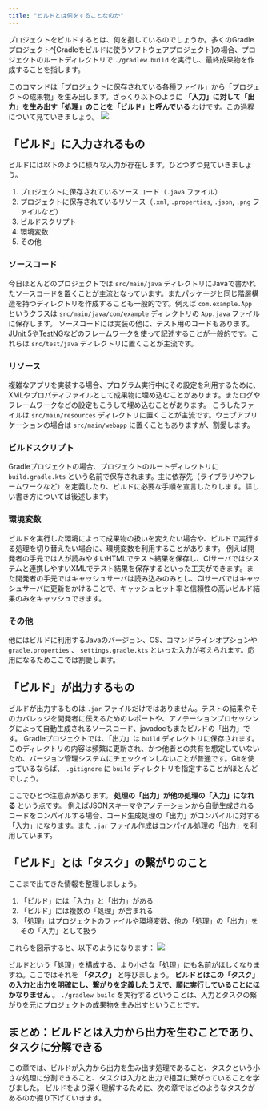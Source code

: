 ```yaml
---
title: "ビルドとは何をすることなのか"
---
```

プロジェクトをビルドするとは、何を指しているのでしょうか。多くのGradleプロジェクト^[Gradleをビルドに使うソフトウェアプロジェクト]の場合、プロジェクトのルートディレクトリで `./gradlew build` を実行し、最終成果物を作成することを指します。

このコマンドは「プロジェクトに保存されている各種ファイル」から「プロジェクトの成果物」を生み出します。ざっくり以下のように **「入力」に対して「出力」を生み出す「処理」のことを「ビルド」と呼んでいる** わけです。この過程について見ていきましょう。
![](https://storage.googleapis.com/zenn-user-upload/e4l5zwp95w4a3rsn82vtzdzm02x7)

## 「ビルド」に入力されるもの
ビルドには以下のように様々な入力が存在します。ひとつずつ見ていきましょう。

1. プロジェクトに保存されているソースコード（`.java` ファイル）
2. プロジェクトに保存されているリソース（`.xml`, `.properties`, `.json`, `.png` ファイルなど）
3. ビルドスクリプト
4. 環境変数
5. その他

### ソースコード
今日ほとんどのプロジェクトでは `src/main/java` ディレクトリにJavaで書かれたソースコードを置くことが主流となっています。またパッケージと同じ階層構造を持つディレクトリを作成することも一般的です。例えば `com.example.App` というクラスは `src/main/java/com/example` ディレクトリの `App.java` ファイルに保存します。
ソースコードには実装の他に、テスト用のコードもあります。[JUnit 5](https://junit.org/junit5/)や[TestNG](https://testng.org/doc/)などのフレームワークを使って記述することが一般的です。これらは `src/test/java` ディレクトリに置くことが主流です。
### リソース
複雑なアプリを実装する場合、プログラム実行中にその設定を利用するために、XMLやプロパティファイルとして成果物に埋め込むことがあります。またログやフレームワークなどの設定もこうして埋め込むことがあります。
こうしたファイルは `src/main/resources` ディレクトリに置くことが主流です。ウェブアプリケーションの場合は `src/main/webapp` に置くこともありますが、割愛します。
### ビルドスクリプト
Gradleプロジェクトの場合、プロジェクトのルートディレクトリに `build.gradle.kts` という名前で保存されます。主に依存先（ライブラリやフレームワークなど）を定義したり、ビルドに必要な手順を宣言したりします。詳しい書き方については後述します。
### 環境変数
ビルドを実行した環境によって成果物の扱いを変えたい場合や、ビルドで実行する処理を切り替えたい場合に、環境変数を利用することがあります。
例えば開発者の手元では人が読みやすいHTMLでテスト結果を保存し、CIサーバではシステムと連携しやすいXMLでテスト結果を保存するといった工夫ができます。また開発者の手元ではキャッシュサーバは読み込みのみとし、CIサーバではキャッシュサーバに更新をかけることで、キャッシュヒット率と信頼性の高いビルド結果のみをキャッシュできます。
### その他
他にはビルドに利用するJavaのバージョン、OS、コマンドラインオプションや `gradle.properties` 、 `settings.gradle.kts` といった入力が考えられます。応用になるためここでは割愛します。

## 「ビルド」が出力するもの
ビルドが出力するものは `.jar` ファイルだけではありません。テストの結果やそのカバレッジを開発者に伝えるためのレポートや、アノテーションプロセッシングによって自動生成されるソースコード、javadocもまたビルドの「出力」です。
Gradleプロジェクトでは、「出力」は `build` ディレクトリに保存されます。このディレクトリの内容は頻繁に更新され、かつ他者との共有を想定していないため、バージョン管理システムにチェックインしないことが普通です。Gitを使っているならば、 `.gitignore` に `build` ディレクトリを指定することがほとんどでしょう。

ここでひとつ注意点があります。 **処理の「出力」が他の処理の「入力」になれる** という点です。
例えばJSONスキーマやアノテーションから自動生成されるコードをコンパイルする場合、コード生成処理の「出力」がコンパイルに対する「入力」になります。また `.jar` ファイル作成はコンパイル処理の「出力」を利用しています。

## 「ビルド」とは「タスク」の繋がりのこと
ここまで出てきた情報を整理しましょう。

1. 「ビルド」には「入力」と「出力」がある
2. 「ビルド」には複数の「処理」が含まれる
3. 「処理」はプロジェクトのファイルや環境変数、他の「処理」の「出力」をその「入力」として扱う

これらを図示すると、以下のようになります：
![](https://storage.googleapis.com/zenn-user-upload/bifc47k8rfno9hb5nsx77jfbex8m)

ビルドという「処理」を構成する、より小さな「処理」にも名前がほしくなりますね。ここではそれを **「タスク」** と呼びましょう。 **ビルドとはこの「タスク」の入力と出力を明確にし、繋がりを定義したうえで、順に実行していることにほかなりません** 。 `./gradlew build` を実行するということは、入力とタスクの繋がりを元にプロジェクトの成果物を生み出すということです。


## まとめ：ビルドとは入力から出力を生むことであり、タスクに分解できる
この章では、ビルドが入力から出力を生み出す処理であること、タスクという小さな処理に分割できること、タスクは入力と出力で相互に繋がっていることを学びました。
ビルドをより深く理解するために、次の章ではどのようなタスクがあるのか掘り下げていきます。

